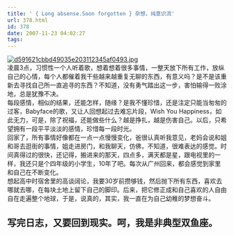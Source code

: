 ```yaml
---
title: ' { Long absense.Soon forgotten } 杂想，纯意识流'
url: 378.html
id: 378
date: 2007-11-23 04:02:27
tags:
---
```


[![d591621cbbd49035e203112345af0493.jpg](http://cai13.info/blog_pic/2007/11/d591621cbbd49035e203112345af0493.jpg "d591621cbbd49035e203112345af0493.jpg")](http://cai13.info/blog_pic/2007/11/d591621cbbd49035e203112345af0493.jpg "d591621cbbd49035e203112345af0493.jpg")  
凌晨3点，习惯性一个人听着歌，想着想着很多事情，一整天放下所有工作，放纵自己的心情，每个人都催着我干些越来越重复无聊的东西，有意义吗？是不是该重新去寻找自己所一直追寻的东西？不知道，没有勇气踏出这一步，害怕输得一败涂地，总是犹豫不决。  
每段感情，相似的结果，还能怎样，随缘？是我不懂珍惜，还是注定只能当匆匆的过客，Babyface的歌，又让人回想起过去难忘片段，Wish You Happiness，如此无力，可是，除了祝福，还能做些什么？越是挣扎，越是伤害自己。以后，只希望拥有一段平平淡淡的感情，珍惜每一段时光。  
回家了，所有事情好像都在一点一点慢慢变化，爸很认真听我意见，老妈会说和姐和哥去逛街的事情，姐走进房门，和我聊天，仿佛，不知道，很难表达的感觉。时间真得过的很快，还记得，搬进来的那天，四点多，满天都是星，跟电视里的一样，我还只是个四年级的小学生，10年了吧。每次从广州回来，都会感觉到家里和自己在不断变化。  
想起高中时宿舍里的高谈阔论，我要30岁前攒够钱，然后抛下所有东西，喜欢去哪就去哪，在每块土地上留下自己的脚印。后来，把它修正成和自己喜欢的人自由自在走遍整个地球，于是，说真的，其实，我一直在为自己幼稚的梦想奋斗。  
  

写完日志，又要回到现实。呵，我是非典型双鱼座。
-----------------------